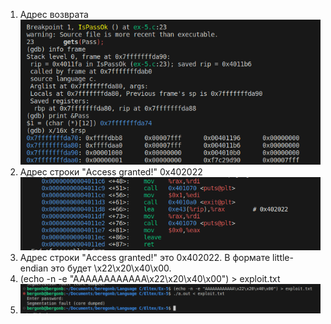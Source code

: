 1. Адрес возврата
![alt text](image-1.png)
2. Адрес строки "Access granted!" 0x402022
![alt text](<Screenshot from 2024-06-30 11-45-54.png>)
3. Адрес строки "Access granted!" это 0x402022. В формате little-endian это будет \x22\x20\x40\x00.
4. (echo -n -e "AAAAAAAAAAAA\x22\x20\x40\x00") > exploit.txt
5. ![alt text](image-2.png)